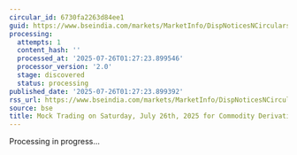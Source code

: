 ```yaml
---
circular_id: 6730fa2263d84ee1
guid: https://www.bseindia.com/markets/MarketInfo/DispNoticesNCirculars.aspx?Noticeid={DC691902-5C4E-4937-A713-AC4B0E13D675}&noticeno=20250725-5&dt=07/25/2025&icount=5&totcount=69&flag=0
processing:
  attempts: 1
  content_hash: ''
  processed_at: '2025-07-26T01:27:23.899546'
  processor_version: '2.0'
  stage: discovered
  status: processing
published_date: '2025-07-26T01:27:23.899392'
rss_url: https://www.bseindia.com/markets/MarketInfo/DispNoticesNCirculars.aspx?Noticeid={DC691902-5C4E-4937-A713-AC4B0E13D675}&noticeno=20250725-5&dt=07/25/2025&icount=5&totcount=69&flag=0
source: bse
title: Mock Trading on Saturday, July 26th, 2025 for Commodity Derivatives segment
---
```


Processing in progress...
